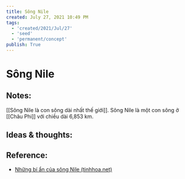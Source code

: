 ```yaml
---
title: Sông Nile
created: July 27, 2021 10:49 PM
tags:
  - 'created/2021/Jul/27'
  - 'seed'
  - 'permanent/concept'
publish: True
---
```

# Sông Nile

## Notes:
[[Sông Nile là con sông dài nhất thế giới]]. Sông Nile là một con sông ở [[Châu Phi]] với chiều dài 6,853 km.

## Ideas & thoughts:

## Reference:
- [Những bí ẩn của sông Nile (tinhhoa.net)](https://tinhhoa.net/nhung-bi-an-cua-song-nile.html)